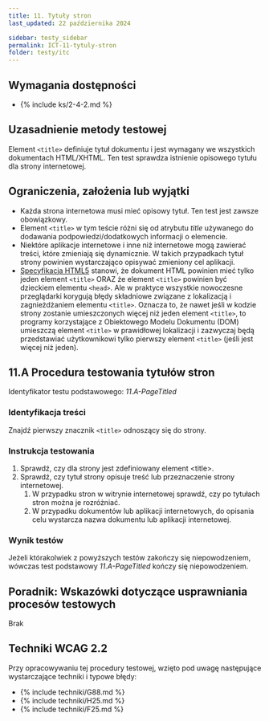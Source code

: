 ```yaml
---
title: 11. Tytuły stron
last_updated: 22 października 2024

sidebar: testy_sidebar
permalink: ICT-11-tytuly-stron
folder: testy/itc
---
```


## Wymagania dostępności
- {% include ks/2-4-2.md %}

## Uzasadnienie metody testowej
Element `<title>` definiuje tytuł dokumentu i jest wymagany we wszystkich dokumentach HTML/XHTML. Ten test sprawdza istnienie opisowego tytułu dla strony internetowej.

## Ograniczenia, założenia lub wyjątki
-   Każda strona internetowa musi mieć opisowy tytuł. Ten test jest zawsze obowiązkowy.
-   Element `<title>` w tym teście różni się od atrybutu *title* używanego do dodawania podpowiedzi/dodatkowych informacji o elemencie.
-   Niektóre aplikacje internetowe i inne niż internetowe mogą zawierać treści, które zmieniają się dynamicznie. W takich przypadkach tytuł strony powinien wystarczająco opisywać zmieniony cel aplikacji.
-   [Specyfikacja HTML5](https://www.w3.org/TR/html50/document-metadata.html#the-title-element) stanowi, że dokument HTML powinien mieć tylko jeden element `<title>` ORAZ że element `<title>` powinien być dzieckiem elementu `<head>`. Ale w praktyce wszystkie nowoczesne przeglądarki korygują błędy składniowe związane z lokalizacją i zagnieżdżaniem elementu `<title>`. Oznacza to, że nawet jeśli w kodzie strony zostanie umieszczonych więcej niż jeden element `<title>`, to programy korzystające z Obiektowego Modelu Dokumentu (DOM) umieszczą element `<title>` w prawidłowej lokalizacji i zazwyczaj będą przedstawiać użytkownikowi tylko pierwszy element `<title>` (jeśli jest więcej niż jeden).


## 11.A Procedura testowania tytułów stron
Identyfikator testu podstawowego: _11.A-PageTitled_

### Identyfikacja treści
Znajdź pierwszy znacznik `<title>` odnoszący się do strony.

### Instrukcja testowania

1.  Sprawdź, czy dla strony jest zdefiniowany element &lt;title&gt;.
2.  Sprawdź, czy tytuł strony opisuje treść lub przeznaczenie strony internetowej.
    1.  W przypadku stron w witrynie internetowej sprawdź, czy po tytułach stron można je rozróżniać.
    2.  W przypadku dokumentów lub aplikacji internetowych, do opisania celu wystarcza nazwa dokumentu lub aplikacji internetowej.

### Wynik testów
Jeżeli którakolwiek z powyższych testów zakończy się niepowodzeniem, wówczas test podstawowy _11.A-PageTitled_ kończy się niepowodzeniem.

##  Poradnik: Wskazówki dotyczące usprawniania procesów testowych
Brak

## Techniki WCAG 2.2
Przy opracowywaniu tej procedury testowej, wzięto pod uwagę następujące wystarczające techniki i typowe błędy:

- {% include techniki/G88.md %}
- {% include techniki/H25.md %}
- {% include techniki/F25.md %}
